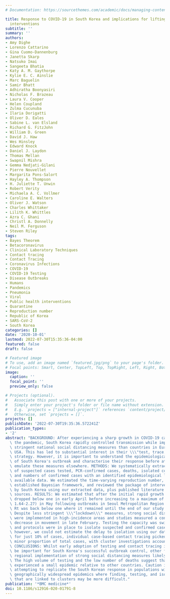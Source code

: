 ```yaml
---
# Documentation: https://sourcethemes.com/academic/docs/managing-content/

title: Response to COVID-19 in South Korea and implications for lifting stringent
  interventions
subtitle: ''
summary: ''
authors:
- Amy Dighe
- Lorenzo Cattarino
- Gina Cuomo-Dannenburg
- Janetta Skarp
- Natsuko Imai
- Sangeeta Bhatia
- Katy A. M. Gaythorpe
- Kylie E. C. Ainslie
- Marc Baguelin
- Samir Bhatt
- Adhiratha Boonyasiri
- Nicholas F. Brazeau
- Laura V. Cooper
- Helen Coupland
- Zulma Cucunuba
- Ilaria Dorigatti
- Oliver D. Eales
- Sabine L. van Elsland
- Richard G. FitzJohn
- William D. Green
- David J. Haw
- Wes Hinsley
- Edward Knock
- Daniel J. Laydon
- Thomas Mellan
- Swapnil Mishra
- Gemma Nedjati-Gilani
- Pierre Nouvellet
- Margarita Pons-Salort
- Hayley A. Thompson
- H. Juliette T. Unwin
- Robert Verity
- Michaela A. C. Vollmer
- Caroline E. Walters
- Oliver J. Watson
- Charles Whittaker
- Lilith K. Whittles
- Azra C. Ghani
- Christl A. Donnelly
- Neil M. Ferguson
- Steven Riley
tags:
- Bayes Theorem
- Betacoronavirus
- Clinical Laboratory Techniques
- Contact tracing
- Contact Tracing
- Coronavirus Infections
- COVID-19
- COVID-19 Testing
- Disease Outbreaks
- Humans
- Pandemics
- Pneumonia
- Viral
- Public health interventions
- Quarantine
- Reproduction number
- Republic of Korea
- SARS-CoV-2
- South Korea
categories: []
date: '2020-10-01'
lastmod: 2022-07-30T15:35:36-04:00
featured: false
draft: false

# Featured image
# To use, add an image named `featured.jpg/png` to your page's folder.
# Focal points: Smart, Center, TopLeft, Top, TopRight, Left, Right, BottomLeft, Bottom, BottomRight.
image:
  caption: ''
  focal_point: ''
  preview_only: false

# Projects (optional).
#   Associate this post with one or more of your projects.
#   Simply enter your project's folder or file name without extension.
#   E.g. `projects = ["internal-project"]` references `content/project/deep-learning/index.md`.
#   Otherwise, set `projects = []`.
projects: []
publishDate: '2022-07-30T19:35:36.572241Z'
publication_types:
- '2'
abstract: "BACKGROUND: After experiencing a sharp growth in COVID-19 cases early in\
  \ the pandemic, South Korea rapidly controlled transmission while implementing less\
  \ stringent national social distancing measures than countries in Europe and the\
  \ USA. This has led to substantial interest in their \\\"test, trace, isolate\\\"\
  \ strategy. However, it is important to understand the epidemiological peculiarities\
  \ of South Korea's outbreak and characterise their response before attempting to\
  \ emulate these measures elsewhere. METHODS: We systematically extracted numbers\
  \ of suspected cases tested, PCR-confirmed cases, deaths, isolated confirmed cases,\
  \ and numbers of confirmed cases with an identified epidemiological link from publicly\
  \ available data. We estimated the time-varying reproduction number, Rt, using an\
  \ established Bayesian framework, and reviewed the package of interventions implemented\
  \ by South Korea using our extracted data, plus published literature and government\
  \ sources. RESULTS: We estimated that after the initial rapid growth in cases, Rt\
  \ dropped below one in early April before increasing to a maximum of 1.94 (95%CrI,\
  \ 1.64-2.27) in May following outbreaks in Seoul Metropolitan Region. By mid-June,\
  \ Rt was back below one where it remained until the end of our study (July 13th).\
  \ Despite less stringent \\\"lockdown\\\" measures, strong social distancing measures\
  \ were implemented in high-incidence areas and studies measured a considerable national\
  \ decrease in movement in late February. Testing the capacity was swiftly increased,\
  \ and protocols were in place to isolate suspected and confirmed cases quickly;\
  \ however, we could not estimate the delay to isolation using our data. Accounting\
  \ for just 10% of cases, individual case-based contact tracing picked up a relatively\
  \ minor proportion of total cases, with cluster investigations accounting for 66%.\
  \ CONCLUSIONS: Whilst early adoption of testing and contact tracing is likely to\
  \ be important for South Korea's successful outbreak control, other factors including\
  \ regional implementation of strong social distancing measures likely also contributed.\
  \ The high volume of testing and the low number of deaths suggest that South Korea\
  \ experienced a small epidemic relative to other countries. Caution is needed in\
  \ attempting to replicate the South Korean response in populations with larger more\
  \ geographically widespread epidemics where finding, testing, and isolating cases\
  \ that are linked to clusters may be more difficult."
publication: '*BMC medicine*'
doi: 10.1186/s12916-020-01791-8
---
```

